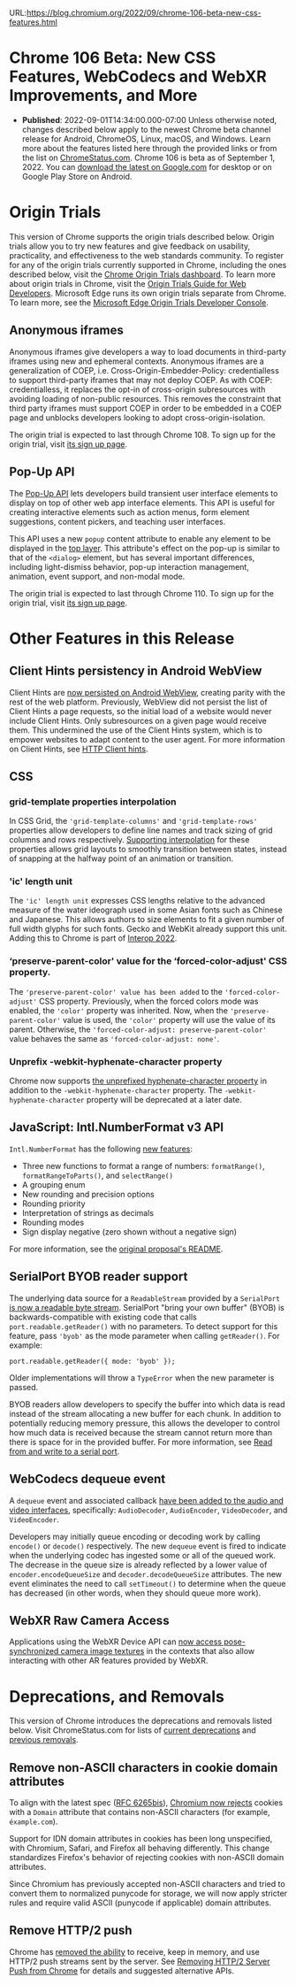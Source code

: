 URL:https://blog.chromium.org/2022/09/chrome-106-beta-new-css-features.html
# Chrome 106 Beta: New CSS Features, WebCodecs and WebXR Improvements, and More
- **Published**: 2022-09-01T14:34:00.000-07:00
Unless otherwise noted, changes described below apply to the newest Chrome beta channel release for Android, ChromeOS, Linux, macOS, and Windows. Learn more about the features listed here through the provided links or from the list on [ChromeStatus.com](https://www.chromestatus.com/features#milestone%3D76). Chrome 106 is beta as of September 1, 2022. You can [download the latest on Google.com](https://www.google.com/chrome/beta/) for desktop or on Google Play Store on Android.

Origin Trials
=============

This version of Chrome supports the origin trials described below. Origin trials allow you to try new features and give feedback on usability, practicality, and effectiveness to the web standards community. To register for any of the origin trials currently supported in Chrome, including the ones described below, visit the [Chrome Origin Trials dashboard](https://developers.chrome.com/origintrials/#/trials/active). To learn more about origin trials in Chrome, visit the [Origin Trials Guide for Web Developers](https://web.dev/origin-trials/). Microsoft Edge runs its own origin trials separate from Chrome. To learn more, see the [Microsoft Edge Origin Trials Developer Console](https://developer.microsoft.com/en-us/microsoft-edge/origin-trials/).

Anonymous iframes
-----------------

Anonymous iframes give developers a way to load documents in third-party iframes using new and ephemeral contexts. Anonymous iframes are a generalization of COEP, i.e. Cross-Origin-Embedder-Policy: credentialless to support third-party iframes that may not deploy COEP. As with COEP: credentialless, it replaces the opt-in of cross-origin subresources with avoiding loading of non-public resources. This removes the constraint that third party iframes must support COEP in order to be embedded in a COEP page and unblocks developers looking to adopt cross-origin-isolation.

The origin trial is expected to last through Chrome 108. To sign up for the origin trial, visit [its sign up page](https://developer.chrome.com/origintrials/#/view_trial/2518638091606949889).

Pop-Up API
----------

The [Pop-Up API](https://www.chromestatus.com/feature/5463833265045504) lets developers build transient user interface elements to display on top of other web app interface elements. This API is useful for creating interactive elements such as action menus, form element suggestions, content pickers, and teaching user interfaces.

This API uses a new `popup` content attribute to enable any element to be displayed in the [top layer](https://developer.chrome.com/blog/what-is-the-top-layer/). This attribute's effect on the pop-up is similar to that of the `<dialog>` element, but has several important differences, including light-dismiss behavior, pop-up interaction management, animation, event support, and non-modal mode.

The origin trial is expected to last through Chrome 110. To sign up for the origin trial, visit [its sign up page](https://developer.chrome.com/origintrials/#/view_trial/4500221927649968129).

Other Features in this Release
==============================

Client Hints persistency in Android WebView
-------------------------------------------

Client Hints are [now persisted on Android WebView](https://www.chromestatus.com/feature/4936247663919104), creating parity with the rest of the web platform. Previously, WebView did not persist the list of Client Hints a page requests, so the initial load of a website would never include Client Hints. Only subresources on a given page would receive them. This undermined the use of the Client Hints system, which is to empower websites to adapt content to the user agent. For more information on Client Hints, see [HTTP Client hints](https://developer.mozilla.org/en-US/docs/Web/HTTP/Client_hints).

CSS
---

### grid-template properties interpolation

In CSS Grid, the `'grid-template-columns'` and `'grid-template-rows'` properties allow developers to define line names and track sizing of grid columns and rows respectively. [Supporting interpolation](https://www.chromestatus.com/feature/6037871692611584) for these properties allows grid layouts to smoothly transition between states, instead of snapping at the halfway point of an animation or transition.

### 'ic' length unit

The `'ic' length unit` expresses CSS lengths relative to the advanced measure of the water ideograph used in some Asian fonts such as Chinese and Japanese. This allows authors to size elements to fit a given number of full width glyphs for such fonts. Gecko and WebKit already support this unit. Adding this to Chrome is part of [Interop 2022](https://web.dev/interop-2022/).

### ‘preserve-parent-color' value for the ‘forced-color-adjust' CSS property.

The `'preserve-parent-color' value has been added` to the `'forced-color-adjust'` CSS property. Previously, when the forced colors mode was enabled, the `'color'` property was inherited. Now, when the `'preserve-parent-color'` value is used, the `'color'` property will use the value of its parent. Otherwise, the `'forced-color-adjust: preserve-parent-color'` value behaves the same as `'forced-color-adjust: none'`.

### Unprefix -webkit-hyphenate-character property

Chrome now supports [the unprefixed hyphenate-character property](https://www.chromestatus.com/feature/5169156928831488) in addition to the `-webkit-hyphenate-character` property. The `-webkit-hyphenate-character` property will be deprecated at a later date.

JavaScript: Intl.NumberFormat v3 API
------------------------------------

`Intl.NumberFormat` has the following [new features](https://www.chromestatus.com/feature/5707621009981440):

* Three new functions to format a range of numbers: `formatRange()`, `formatRangeToParts()`, and `selectRange()`
* A grouping enum
* New rounding and precision options
* Rounding priority
* Interpretation of strings as decimals
* Rounding modes
* Sign display negative (zero shown without a negative sign)

For more information, see the [original proposal's README](https://github.com/tc39/proposal-intl-numberformat-v3/blob/master/README.md).

SerialPort BYOB reader support
------------------------------

The underlying data source for a `ReadableStream` provided by a `SerialPort` [is now a readable byte stream](https://www.chromestatus.com/feature/6716022686482432). SerialPort "bring your own buffer" (BYOB) is backwards-compatible with existing code that calls `port.readable.getReader()` with no parameters. To detect support for this feature, pass `'byob'` as the mode parameter when calling `getReader()`. For example:

```
port.readable.getReader({ mode: 'byob' });
```

Older implementations will throw a `TypeError` when the new parameter is passed.  
  
BYOB readers allow developers to specify the buffer into which data is read instead of the stream allocating a new buffer for each chunk. In addition to potentially reducing memory pressure, this allows the developer to control how much data is received because the stream cannot return more than there is space for in the provided buffer. For more information, see [Read from and write to a serial port](https://web.dev/serial/#:~:text=Bring%20Your%20Own%20Buffer).

WebCodecs dequeue event
-----------------------

A `dequeue` event and associated callback [have been added to the audio and video interfaces](https://www.chromestatus.com/feature/5195706034290688), specifically: `AudioDecoder`, `AudioEncoder`, `VideoDecoder`, and `VideoEncoder`.

Developers may initially queue encoding or decoding work by calling `encode()` or `decode()` respectively. The new `dequeue` event is fired to indicate when the underlying codec has ingested some or all of the queued work. The decrease in the queue size is already reflected by a lower value of `encoder.encodeQueueSize` and `decoder.decodeQueueSize` attributes. The new event eliminates the need to call `setTimeout()` to determine when the queue has decreased (in other words, when they should queue more work).

WebXR Raw Camera Access
-----------------------

Applications using the WebXR Device API can [now access pose-synchronized camera image textures](https://chromestatus.com/feature/5759984304390144) in the contexts that also allow interacting with other AR features provided by WebXR.

Deprecations, and Removals
==========================

This version of Chrome introduces the deprecations and removals listed below. Visit ChromeStatus.com for lists of [current deprecations](https://www.chromestatus.com/features#browsers.chrome.status%3A%22Deprecated%22) and [previous removals](https://www.chromestatus.com/features#browsers.chrome.status:%22Removed%22).

Remove non-ASCII characters in cookie domain attributes
-------------------------------------------------------

To align with the latest spec ([RFC 6265bis](https://datatracker.ietf.org/doc/html/draft-ietf-httpbis-rfc6265bis/#section-5.5)), [Chromium now rejects](https://www.chromestatus.com/feature/5534966262792192) cookies with a `Domain` attribute that contains non-ASCII characters (for example, `éxample.com`).

Support for IDN domain attributes in cookies has been long unspecified, with Chromium, Safari, and Firefox all behaving differently. This change standardizes Firefox's behavior of rejecting cookies with non-ASCII domain attributes.  
  
Since Chromium has previously accepted non-ASCII characters and tried to convert them to normalized punycode for storage, we will now apply stricter rules and require valid ASCII (punycode if applicable) domain attributes.

Remove HTTP/2 push
------------------

Chrome has [removed the ability](https://www.chromestatus.com/feature/6302414934114304) to receive, keep in memory, and use HTTP/2 push streams sent by the server. See [Removing HTTP/2 Server Push from Chrome](https://developer.chrome.com/blog/removing-push/) for details and suggested alternative APIs.